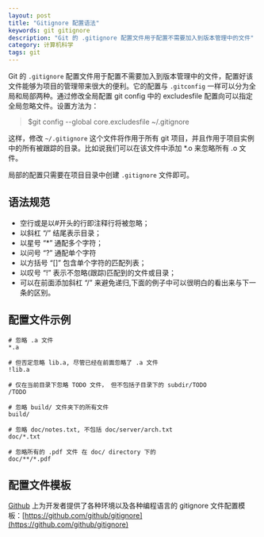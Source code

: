 ```yaml
---
layout: post
title: "Gitignore 配置语法"
keywords: git gitignore
description: "Git 的 .gitignore 配置文件用于配置不需要加入到版本管理中的文件"
category: 计算机科学
tags: git
---
```


Git 的 `.gitignore` 配置文件用于配置不需要加入到版本管理中的文件，配置好该文件能够为项目的管理带来很大的便利。它的配置与 `.gitconfig` 一样可以分为全局和局部两种。通过修改全局配置 git config 中的 excludesfile 配置向可以指定全局忽略文件。设置方法为：

> $git config --global core.excludesfile ~/.gitignore

这样，修改 `~/.gitignore` 这个文件将作用于所有 git 项目，并且作用于项目实例中的所有被跟踪的目录。比如说我们可以在该文件中添加 *.o 来忽略所有 .o 文件。

局部的配置只需要在项目目录中创建 `.gitignore` 文件即可。

## 语法规范

- 空行或是以#开头的行即注释行将被忽略；
- 以斜杠 “/” 结尾表示目录；
- 以星号 “*” 通配多个字符；
- 以问号 “?” 通配单个字符
- 以方括号 “[]” 包含单个字符的匹配列表；
- 以叹号 “!” 表示不忽略(跟踪)匹配到的文件或目录；
- 可以在前面添加斜杠 “/” 来避免递归,下面的例子中可以很明白的看出来与下一条的区别。

## 配置文件示例

```
# 忽略 .a 文件
*.a

# 但否定忽略 lib.a, 尽管已经在前面忽略了 .a 文件
!lib.a

# 仅在当前目录下忽略 TODO 文件， 但不包括子目录下的 subdir/TODO
/TODO

# 忽略 build/ 文件夹下的所有文件
build/

# 忽略 doc/notes.txt, 不包括 doc/server/arch.txt
doc/*.txt

# 忽略所有的 .pdf 文件 在 doc/ directory 下的
doc/**/*.pdf
```

## 配置文件模板

[Github](https://github.com) 上为开发者提供了各种环境以及各种编程语言的 gitignore 文件配置模板：[https://github.com/github/gitignore](https://github.com/github/gitignore)
